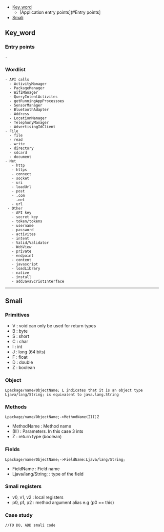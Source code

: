 - [Key_word](#Key_Word)
  - [Application entry points](#Entry points]
- [Smali](#Smali)

## Key_word
  
  ### Entry points
    -
  
  ### Wordlist
    - API calls
      - ActivityManager
      - PackageManager
      - WifiManager
      - QueryIntentActivites
      - getRunningAppProcessoes
      - SensorManager
      - BluetoothAdapter
      - Address
      - LocationManager
      - TelephonyManager
      - AdvertisingIdClient
    - File
      - file
      - read
      - write
      - directory
      - sdcard
      - document
    - Net
       - http
       - https
       - connect
       - socket
       - uri
       - loadUrl
       - post
       - .com
       - .net
       - url
     - Other
       - API key
       - secret key
       - token/tokens
       - username
       - password
       - activites
       - intent
       - Valid/Validator
       - WebView
       - private
       - endpoint
       - content
       - javascript
       - loadLibrary
       - native
       - install
       - addJavaScriotInterface
---------------------------------------------------------------------------------------------------------------------------------------------------------------------------
## Smali

### Primitives 
- V : void can only be used for return types
- B : byte
- S : short
- C : char
- I : int
- J : long (64 bits)
- F : float
- D : double
- Z : boolean

### Object
```
Lpackage/name/ObjectName; L indicates that it is an object type
Ljava/lang/String; is equivalent to java.lang.String
````
### Methods
```
Lpackage/name/ObjectName;->MethodName(III)Z
```
- MethodName : Method name
- (III) : Parameters. In this case 3 ints
- Z : return type (boolean)

### Fields
```
Lpackage/name/ObjectName;->FieldName:Ljava/lang/String;
```
- FieldName : Field name
- Ljava/lang/String; : type of the field

### Smali registers
- v0, v1, v2 : local registers
- p0, p1, p2 : method argument alias e.g (p0 == this)

### Case study
```
//TO DO, ADD smali code
```

